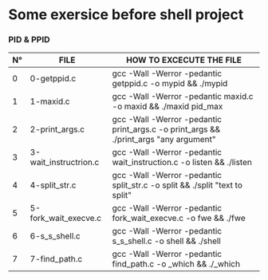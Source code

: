 # Some exersice before shell project

### PID & PPID 

| N° | FILE | HOW TO EXCECUTE THE FILE |
| - | ------------- | ------------- |
| 0 | 0-getppid.c | gcc -Wall -Werror -pedantic getppid.c -o mypid && ./mypid |
| 1 | 1-maxid.c | gcc -Wall -Werror -pedantic maxid.c -o maxid && ./maxid pid_max |
| 2 | 2-print_args.c | gcc -Wall -Werror -pedantic print_args.c -o print_args && ./print_args "any argument"|
| 3 | 3-wait_instructrion.c | gcc -Wall -Werror -pedantic wait_instruction.c -o listen && ./listen |
| 4 | 4-split_str.c | gcc -Wall -Werror -pedantic split_str.c -o split && ./split "text to split" |
| 5 | 5-fork_wait_execve.c | gcc -Wall -Werror -pedantic fork_wait_execve.c -o fwe && ./fwe |
| 6 | 6-s_s_shell.c | gcc -Wall -Werror -pedantic s_s_shell.c -o shell && ./shell | 
| 7 | 7-find_path.c | gcc -Wall -Werror -pedantic find_path.c -o _which && ./_which | 
